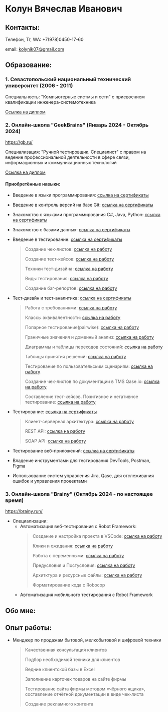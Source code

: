 # Колун Вячеслав Иванович
## Контакты:
Телефон, Тг, WA: +7(978)0450-17-60

email: kolynik07@gmail.com

## Образование:
### 1. Севастопольский национальный технический университет (2006 - 2011) 
   
   Специальность: "Компьютерные систмы и сети" с присвоением квалификации инженера-системотехника
   
   [Ссылка на диплом](https://drive.google.com/drive/folders/16CJYFUHMl4fpQxXCqjZR0rEOs7n8eZFJ?usp=sharing)
### 2. Онлайн-школа "GeekBrains" (Январь 2024 - Октябрь 2024)

   <https://gb.ru/>

   Специализация: "Ручной тестировщик. Специалист" с правом на ведение профессиональной деятельности в сфере связи, информационных и коммуникационных технологий

   [Ссылка на диплом](https://drive.google.com/drive/folders/1BragvIjBEe71LA6cba8SzV17jmLeVMHZ?usp=sharing) 
   
#### Приобретённые навыки:   
* Введение в языки программирования: [ссылка на сертификаты](https://drive.google.com/drive/folders/1cuc7nD5zfcBI3HkHTy0WZ_bjMrGxrTeZ?usp=sharing)
* Введение в контроль версий на базе Git: [ссылка на сертификаты](https://drive.google.com/drive/folders/1RT0tt4aWBOqmTSlmO0jMBfO0IWPu1LuM?usp=sharing)
* Знакомство с языками программирования С#, Java, Python: [ссылка на сертификаты](https://drive.google.com/drive/folders/1pugG6Z2Z7WMONsy68YlBRh9pNPSGAwqK?usp=sharing)
* Знакомство с базами данных: [ссылка на сертификаты](https://drive.google.com/drive/folders/1-VDXh_jnjdarGzdEtnx0nRgXwYetddBz?usp=sharing) 
* Введение в тестирование: [ссылка на сертификаты](https://drive.google.com/drive/folders/1rR5qaiBUiMmYv6f1K6kimnXH10e4TAml?usp=sharing)
  
   > Создание чек-листов: [ссылка на работу](https://docs.google.com/spreadsheets/d/1jNm1qzXq3l6b0-Keosz7S25tCSAOfrpw/edit?usp=sharing&ouid=106035096334246694534&rtpof=true&sd=true)
  > 
  >  Создание тест-кейсов: [ссылка на работу](https://docs.google.com/spreadsheets/d/1O2e9NAg8Ed6uK8zKrAzBMtc2bvq8_XIM/edit?usp=sharing&ouid=106035096334246694534&rtpof=true&sd=true)
  > 
  > Техники тест-дизайна: [ссылка на работу](https://docs.google.com/spreadsheets/d/1TD_Y3xnp4wyEgooRgc081ul26pXLs4Zz/edit?usp=sharing&ouid=106035096334246694534&rtpof=true&sd=true)
  > 
  > Виды тестирования: [ссылка на работу](https://docs.google.com/spreadsheets/d/1lxfNvgJbtmcvnqvU0aWTgQjltAh8koW-/edit?usp=sharing&ouid=106035096334246694534&rtpof=true&sd=true)
  > 
  > Создание баг-репортов: [ссылка на работу](https://docs.google.com/spreadsheets/d/1hQBb-5Cex39UvENbIDrDQzGif6ZsuQ_Z/edit?usp=sharing&ouid=106035096334246694534&rtpof=true&sd=true)
* Тест-дизайн и тест-аналитика: [ссылка на сертификаты](https://drive.google.com/drive/folders/1Eid5Abt3-Cxcm-Xu67TcI-WLLCphOYw0?usp=sharing)

  > Работа с требованиями: [ссылка на работу](https://drive.google.com/drive/folders/14w4-2zc8a34AWOdBHewMS4V3bnt0Ys14?usp=sharing)
  >
  > Классы эквивалентности: [ссылка на работу](https://docs.google.com/spreadsheets/d/1FEL8A1yI8Ankx-3ZctVj7BAWsNuKpZmy/edit?usp=sharing&ouid=106035096334246694534&rtpof=true&sd=true)
  >
  > Попарное тестирование(pairwise): [ссылка на работу](https://docs.google.com/spreadsheets/d/1IaR_MzOY0w_q_vwuwZUv5rQlbgCyNEylmONN4GWzBOI/edit?usp=sharing)
  >
  > Граничные значения и доменный анализ: [ссылка на работу](https://docs.google.com/spreadsheets/d/1lRE-prYwbJPS22ubivMV73W5VvC5qxuTMNGohCTUh14/edit?usp=sharing)
  >
  >  Диаграммы и таблицы переходов состояний: [ссылка на работу](https://docs.google.com/spreadsheets/d/1lRE-prYwbJPS22ubivMV73W5VvC5qxuTMNGohCTUh14/edit?usp=sharing)
  >
  > Таблицы принятия решений: [ссылка на работу](https://docs.google.com/spreadsheets/d/1yoOEAko1p-rVAX-HhL-X6nctCYvvy4d3/edit?usp=sharing&ouid=106035096334246694534&rtpof=true&sd=true)
  >
  > Тестирование по пользовательским сценариям: [ссылка на работу](https://docs.google.com/spreadsheets/d/18Y8SceAolpNqr-gcm9Sm1WiDSNAbtt_-x3RlKbThrgQ/edit?usp=sharing)
  >
  > Создание чек-листов по документации в TMS Qase.io: [ссылка на работу](https://drive.google.com/drive/folders/1GXlQFEmzKHuxEh9todibPtF7gia_-ILe?usp=sharing)
  >
  > Составление тест-кейсов. Позитивное и негативное тестирование: [ссылка на работу](https://drive.google.com/drive/folders/13uje9sqmCnQJQYjYr8UuEq6w0taOK-2C?usp=sharing)   
* Тестирование: [ссылка на сертификаты](https://drive.google.com/drive/folders/1L2YLAVpGELaBiZO246Umm9PTywxsmw9z?usp=sharing)

  > Клиент-серверная архитектура: [ссылка на работу](https://docs.google.com/spreadsheets/d/1KoXfb00I6tP0IVaZ9A6c0UMAp3j1F1tY3K_WxpBHZL0/edit?usp=sharing)
  >
  > REST API: [ссылка на работу](https://drive.google.com/drive/folders/1JIBfBTb7BfjDrZ7mTY4kXBQMUXpZF7vF?usp=sharing)
  >
  >  SOAP API: [ссылка на работу](https://drive.google.com/drive/folders/1jTYUw6crdusWAdP0qvb6VxClf84oX11-?usp=sharing)
* Тестирование веб-приложений: [ссылка на сертификаты](https://drive.google.com/file/d/1cxSSvyOpoVBwsdtX0-YiN_AKutvzlJ0n/view?usp=sharing)

* Владение инструментами для тестирования DevTools, Postman, Figma
* Использование систем управления Jira, Qase, для отслеживания ошибок и управления проеектами

### 3. Онлайн-школа "Brainy" (Октябрь 2024 - по настоящее время)

<https://brainy.run/>
* Cпециализации:
  - Автоматизация веб-тестирования с Robot Framework:
    > Создание и настройка проекта в VSCode: [ссылка на работу](https://drive.google.com/drive/folders/1kxWos86_dbiD-sqdu9Ej0YqPUgd2APp4?usp=sharing)
    >
    > Клики и ожидания: [ссылка на работу](https://drive.google.com/drive/folders/13qKfv4zt668zH0_nmzfNuqqJOYJgf5Lo?usp=sharing)
    >
    > Работа с переменными: [ссылка на работу](https://drive.google.com/drive/folders/13qKfv4zt668zH0_nmzfNuqqJOYJgf5Lo?usp=sharing)
    >
    > Предусловия и Постусловия: [ссылка на работу](https://drive.google.com/drive/folders/1gdBA0IhPTRdi3c1I9CYRZKn9f-6mV2Q4?usp=sharing)
    >
    > Архитктура и ресурсные файлы: [ссылка на работу](https://drive.google.com/drive/folders/1B1lA5i5LlyBSqJdt-_TvqpjvQA3Mwpeu?usp=sharing)
    >
    > Форматирование кода с Robocop
  - Автоматизация мобильного тестирования с Robot Framework
 

 ## Обо мне:


 ## Опыт работы:
 * Менджер по продажам бытовой, мелкобытовой и цифровой техники
   > Качественная консультация клиентов
   > 
   > Подбор необходимой техники для клиентов
   > 
   > Ведние клиентской базы в Excel
   >
   > Заполнение карточек товаров на сайте фирмы
   >
   > Тестирование сайта фирмы методом «чёрного ящика», составление отчётной документации в виде чек-листа
   > 
   > Создание рекламного контента


 





